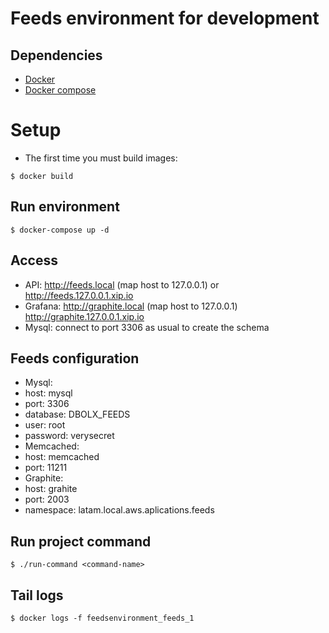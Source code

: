 # Feeds environment for development

## Dependencies
* [Docker](https://docs.docker.com/engine/installation/)
* [Docker compose](https://docs.docker.com/compose/install/)

# Setup

* The first time you must build images:

```
$ docker build
```

## Run environment
```
$ docker-compose up -d
```

## Access

* API: http://feeds.local (map host to 127.0.0.1) or http://feeds.127.0.0.1.xip.io
* Grafana: http://graphite.local (map host to 127.0.0.1) http://graphite.127.0.0.1.xip.io
* Mysql: connect to port 3306 as usual to create the schema

## Feeds configuration

* Mysql:
 * host: mysql
 * port: 3306
 * database: DBOLX_FEEDS
 * user: root
 * password: verysecret
* Memcached:
 * host: memcached
 * port: 11211
* Graphite:
 * host: grahite
 * port: 2003
 * namespace: latam.local.aws.aplications.feeds

## Run project command
```
$ ./run-command <command-name>
```

## Tail logs
```
$ docker logs -f feedsenvironment_feeds_1
```
